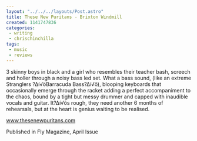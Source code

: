 ```yaml
---
layout: "../../../layouts/Post.astro"
title: These New Puritans - Brixton Windmill
created: 1141747836
categories:
 - writing
 - chrischinchilla
tags: 
 - music 
 - reviews
---
```


3 skinny boys in black and a girl who resembles their teacher bash, screech and holler through a noisy bass led set. What a bass sound, (like an extreme Stranglers ?∆í√öBarracuda Bass?∆í√ô), blooping keyboards that occasionally emerge through the racket adding a perfect accompaniment to the chaos, bound by a tight but messy drummer and capped with inaudible vocals and guitar. It?∆í√ôs rough, they need another 6 months of rehearsals, but at the heart is genius waiting to be realised.

<a href='https://www.thesenewpuritans.com/' target='_blank'>www.thesenewpuritans.com</a>

Published in Fly Magazine, April Issue
